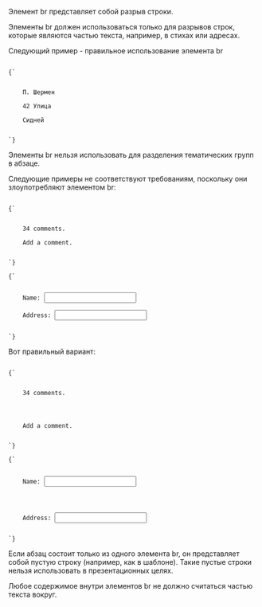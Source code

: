 <p>
  Элемент <LE>br</LE> представляет собой разрыв строки.
</p>

<p>
  Элементы <LE>br</LE> должен использоваться только для разрывов строк, которые являются частью текста, например, в стихах или адресах.
</p>

<ExampleBox>

Следующий пример - правильное использование элемента <LE>br</LE>

<Code>
{`
<p>
    П. Шермен<br>
    42 Улица<br>
    Сидней
</p>
`}
</Code>

</ExampleBox>

<p>
  Элементы <LE>br</LE> нельзя использовать для разделения тематических групп в абзаце.
</p>

<ExampleBox>

Следующие примеры не соответствуют требованиям, поскольку они злоупотребляют элементом <LE>br</LE>:

<Code>
{`
<p>
    <a ...>34 comments.</a><br>
    <a ...>Add a comment.</a>
</p>
`}
</Code>

<Code>
{`
<p>
    <label>Name: <input name="name"></label><br>
    <label>Address: <input name="address"></label>
</p>
`}
</Code>

Вот правильный вариант:

<Code>
{`
<p>
    <a ...>34 comments.</a>
</p>
<p>
    <a ...>Add a comment.</a>
</p>
`}
</Code>

<Code>
{`
<p>
    <label>Name: <input name="name"></label>
</p>
<p>
    <label>Address: <input name="address"></label>
</p>
`}
</Code>

</ExampleBox>

<p>
  Если абзац состоит только из одного элемента <LE>br</LE>, он представляет собой пустую строку (например, как в шаблоне). Такие пустые строки нельзя использовать в презентационных целях.
</p>

<p>
  Любое содержимое внутри элементов <LE>br</LE> не должно считаться частью текста вокруг.
</p>
